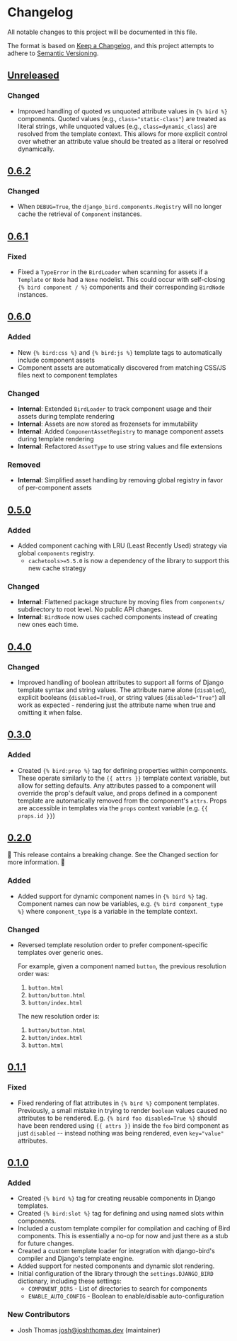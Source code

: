 # Changelog

All notable changes to this project will be documented in this file.

The format is based on [Keep a Changelog](https://keepachangelog.com/en/1.0.0/),
and this project attempts to adhere to [Semantic Versioning](https://semver.org/spec/v2.0.0.html).

<!--
## [${version}]
### Added - for new features
### Changed - for changes in existing functionality
### Deprecated - for soon-to-be removed features
### Removed - for now removed features
### Fixed - for any bug fixes
### Security - in case of vulnerabilities
[${version}]: https://github.com/joshuadavidthomas/django-bird/releases/tag/v${version}
-->

## [Unreleased]

### Changed

- Improved handling of quoted vs unquoted attribute values in `{% bird %}` components. Quoted values (e.g., `class="static-class"`) are treated as literal strings, while unquoted values (e.g., `class=dynamic_class`) are resolved from the template context. This allows for more explicit control over whether an attribute value should be treated as a literal or resolved dynamically.

## [0.6.2]

### Changed

- When `DEBUG=True`, the `django_bird.components.Registry` will no longer cache the retrieval of `Component` instances.

## [0.6.1]

### Fixed

- Fixed a `TypeError` in the `BirdLoader` when scanning for assets if a `Template` or `Node` had a `None` nodelist. This could occur with self-closing `{% bird component / %}` components and their corresponding `BirdNode` instances.

## [0.6.0]

### Added

- New `{% bird:css %}` and `{% bird:js %}` template tags to automatically include component assets
- Component assets are automatically discovered from matching CSS/JS files next to component templates

### Changed

- **Internal**: Extended `BirdLoader` to track component usage and their assets during template rendering
- **Internal**: Assets are now stored as frozensets for immutability
- **Internal**: Added `ComponentAssetRegistry` to manage component assets during template rendering
- **Internal**: Refactored `AssetType` to use string values and file extensions

### Removed

- **Internal**: Simplified asset handling by removing global registry in favor of per-component assets

## [0.5.0]

### Added

- Added component caching with LRU (Least Recently Used) strategy via global `components` registry.
    - `cachetools>=5.5.0` is now a dependency of the library to support this new cache strategy

### Changed

- **Internal**: Flattened package structure by moving files from `components/` subdirectory to root level. No public API changes.
- **Internal**: `BirdNode` now uses cached components instead of creating new ones each time.

## [0.4.0]

### Changed

- Improved handling of boolean attributes to support all forms of Django template syntax and string values. The attribute name alone (`disabled`), explicit booleans (`disabled=True`), or string values (`disabled="True"`) all work as expected - rendering just the attribute name when true and omitting it when false.

## [0.3.0]

### Added

- Created `{% bird:prop %}` tag for defining properties within components. These operate similarly to the `{{ attrs }}` template context variable, but allow for setting defaults. Any attributes passed to a component will override the prop's default value, and props defined in a component template are automatically removed from the component's `attrs`. Props are accessible in templates via the `props` context variable (e.g. `{{ props.id }}`)

## [0.2.0]

🚨 This release contains a breaking change. See the Changed section for more information. 🚨

### Added

- Added support for dynamic component names in `{% bird %}` tag. Component names can now be variables, e.g. `{% bird component_type %}` where `component_type` is a variable in the template context.

### Changed

- Reversed template resolution order to prefer component-specific templates over generic ones.

  For example, given a component named `button`, the previous resolution order was:

  1. `button.html`
  2. `button/button.html`
  3. `button/index.html`

  The new resolution order is:

  1. `button/button.html`
  2. `button/index.html`
  3. `button.html`

## [0.1.1]

### Fixed

- Fixed rendering of flat attributes in `{% bird %}` component templates. Previously, a small mistake in trying to render `boolean` values caused no attributes to be rendered. E.g. `{% bird foo disabled=True %}` should have been rendered using `{{ attrs }}` inside the `foo` bird component as just `disabled` -- instead nothing was being rendered, even `key="value"` attributes.

## [0.1.0]

### Added

- Created `{% bird %}` tag for creating reusable components in Django templates.
- Created `{% bird:slot %}` tag for defining and using named slots within components.
- Included a custom template compiler for compilation and caching of Bird components. This is essentially a no-op for now and just there as a stub for future changes.
- Created a custom template loader for integration with django-bird's compiler and Django's template engine.
- Added support for nested components and dynamic slot rendering.
- Initial configuration of the library through the `settings.DJANGO_BIRD` dictionary, including these settings:
    - `COMPONENT_DIRS` - List of directories to search for components
    - `ENABLE_AUTO_CONFIG` - Boolean to enable/disable auto-configuration

### New Contributors

- Josh Thomas <josh@joshthomas.dev> (maintainer)

[unreleased]: https://github.com/joshuadavidthomas/django-bird/compare/v0.6.2...HEAD
[0.1.0]: https://github.com/joshuadavidthomas/django-bird/releases/tag/v0.1.0
[0.1.1]: https://github.com/joshuadavidthomas/django-bird/releases/tag/v0.1.1
[0.2.0]: https://github.com/joshuadavidthomas/django-bird/releases/tag/v0.2.0
[0.3.0]: https://github.com/joshuadavidthomas/django-bird/releases/tag/v0.3.0
[0.4.0]: https://github.com/joshuadavidthomas/django-bird/releases/tag/v0.4.0
[0.5.0]: https://github.com/joshuadavidthomas/django-bird/releases/tag/v0.5.0
[0.6.0]: https://github.com/joshuadavidthomas/django-bird/releases/tag/v0.6.0
[0.6.1]: https://github.com/joshuadavidthomas/django-bird/releases/tag/v0.6.1
[0.6.2]: https://github.com/joshuadavidthomas/django-bird/releases/tag/v0.6.2
